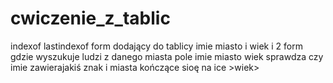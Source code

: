 # cwiczenie_z_tablic

indexof lastindexof 
form dodający do tablicy imie miasto i wiek i 2 form gdzie wyszukuje ludzi z danego miasta
pole imie miasto wiek sprawdza czy imie zawierajakiś znak i miasta kończące sioę na ice >wiek>
